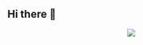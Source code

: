<h2> Hi there 👋 </h2>
<div style="text-align: center;">
  <picture>
    <source
      srcset="https://github-readme-stats.vercel.app/api?username=xiaochen004hao&show_icons=true&theme=radical"
      media="(prefers-color-scheme: dark)"
    />
    <source
      srcset="https://github-readme-stats.vercel.app/api?username=xiaochen004hao&show_icons=true"
      media="(prefers-color-scheme: light), (prefers-color-scheme: no-preference)"
    />
    <img src="https://github-readme-stats.vercel.app/api?username=xiaochen004hao&show_icons=true" />
  </picture>
</div>
